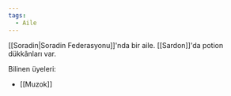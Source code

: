 ```yaml
---  
tags:  
  - Aile  
---  
```

  
[[Soradin|Soradin Federasyonu]]'nda bir aile. [[Sardon]]'da potion dükkânları var.  
  
Bilinen üyeleri:  
- [[Muzok]]